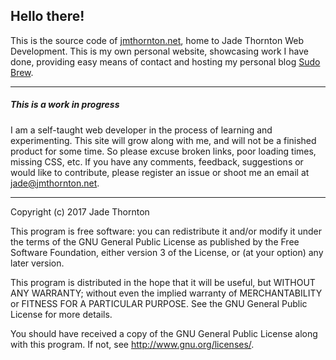 ## Hello there!

This is the source code of [jmthornton.net](http://jmthornton.net), home to Jade Thornton Web Development. This is my own personal website, showcasing work I have done, providing easy means of contact and hosting my personal blog [Sudo Brew](https://blog.jmthornton.net).

---

##### **This is a work in progress**

I am a self-taught web developer in the process of learning and experimenting. This site will grow along with me, and will not be a finished product for some time. So please excuse broken links, poor loading times, missing CSS, etc. If you have any comments, feedback, suggestions or would like to contribute, please register an issue or shoot me an email at [jade@jmthornton.net](mailto:jade@jmthornton.net).

---

Copyright (c) 2017 Jade Thornton

This program is free software: you can redistribute it and/or modify
it under the terms of the GNU General Public License as published by
the Free Software Foundation, either version 3 of the License, or
(at your option) any later version.

This program is distributed in the hope that it will be useful,
but WITHOUT ANY WARRANTY; without even the implied warranty of
MERCHANTABILITY or FITNESS FOR A PARTICULAR PURPOSE.  See the
GNU General Public License for more details.

You should have received a copy of the GNU General Public License
along with this program.  If not, see <http://www.gnu.org/licenses/>.
